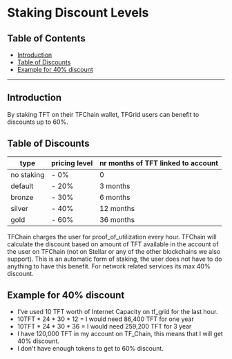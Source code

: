 <h1>Staking Discount Levels</h1>

<h2> Table of Contents </h2>

- [Introduction](#introduction)
- [Table of Discounts](#table-of-discounts)
- [Example for 40% discount](#example-for-40-discount)

***

## Introduction

By staking TFT on their TFChain wallet, TFGrid users can benefit to discounts up to 60%.

## Table of Discounts

| type       | pricing level | nr months of TFT linked to account |
| ---------- | ------------- | ---------------------------------- |
| no staking | - 0%          | 0                                  |
| default    | - 20%         | 3 months                           |
| bronze     | - 30%         | 6 months                           |
| silver     | - 40%         | 12 months                          |
| gold       | - 60%         | 36 months                          |

TFChain charges the user for proof_of_utilization every hour. TFChain will calculate the discount based on amount of TFT available in the account of the user on TFChain (not on Stellar or any of the other blockchains we also support). This is an automatic form of staking, the user does not have to do anything to have this benefit. For network related services its max 40% discount.

## Example for 40% discount

- I've used 10 TFT worth of Internet Capacity on tf_grid for the last hour.
- 10TFT * 24 * 30 * 12 = I would need 86,400 TFT for one year
- 10TFT * 24 * 30 * 36 = I would need 259,200 TFT for 3 year
- I have 120,000 TFT in my account on TF_Chain, this means that I will get 40% discount.
- I don't have enough tokens to get to 60% discount.

